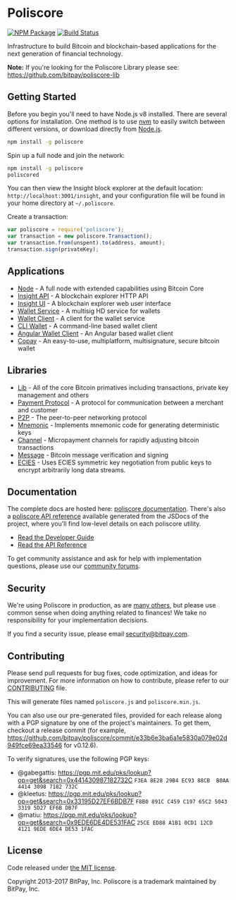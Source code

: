 Poliscore
=======

[![NPM Package](https://img.shields.io/npm/v/poliscore.svg?style=flat-square)](https://www.npmjs.org/package/poliscore)
[![Build Status](https://img.shields.io/travis/bitpay/poliscore.svg?branch=master&style=flat-square)](https://travis-ci.org/bitpay/poliscore)

Infrastructure to build Bitcoin and blockchain-based applications for the next generation of financial technology.

**Note:** If you're looking for the Poliscore Library please see: https://github.com/bitpay/poliscore-lib

## Getting Started

Before you begin you'll need to have Node.js v8 installed. There are several options for installation. One method is to use [nvm](https://github.com/creationix/nvm) to easily switch between different versions, or download directly from [Node.js](https://nodejs.org/).

```bash
npm install -g poliscore
```

Spin up a full node and join the network:

```bash
npm install -g poliscore
poliscored
```

You can then view the Insight block explorer at the default location: `http://localhost:3001/insight`, and your configuration file will be found in your home directory at `~/.poliscore`.

Create a transaction:
```js
var poliscore = require('poliscore');
var transaction = new poliscore.Transaction();
var transaction.from(unspent).to(address, amount);
transaction.sign(privateKey);
```

## Applications

- [Node](https://github.com/bitpay/poliscore-node) - A full node with extended capabilities using Bitcoin Core
- [Insight API](https://github.com/bitpay/insight-api-polispay) - A blockchain explorer HTTP API
- [Insight UI](https://github.com/bitpay/insight) - A blockchain explorer web user interface
- [Wallet Service](https://github.com/bitpay/poliscore-wallet-service) - A multisig HD service for wallets
- [Wallet Client](https://github.com/bitpay/poliscore-wallet-client) - A client for the wallet service
- [CLI Wallet](https://github.com/bitpay/poliscore-wallet) - A command-line based wallet client
- [Angular Wallet Client](https://github.com/bitpay/angular-poliscore-wallet-client) - An Angular based wallet client
- [Copay](https://github.com/bitpay/copay) - An easy-to-use, multiplatform, multisignature, secure bitcoin wallet

## Libraries

- [Lib](https://github.com/bitpay/poliscore-lib) - All of the core Bitcoin primatives including transactions, private key management and others
- [Payment Protocol](https://github.com/bitpay/poliscore-payment-protocol) - A protocol for communication between a merchant and customer
- [P2P](https://github.com/bitpay/poliscore-p2p) - The peer-to-peer networking protocol
- [Mnemonic](https://github.com/bitpay/poliscore-mnemonic) - Implements mnemonic code for generating deterministic keys
- [Channel](https://github.com/bitpay/poliscore-channel) - Micropayment channels for rapidly adjusting bitcoin transactions
- [Message](https://github.com/bitpay/poliscore-message) - Bitcoin message verification and signing
- [ECIES](https://github.com/bitpay/poliscore-ecies) - Uses ECIES symmetric key negotiation from public keys to encrypt arbitrarily long data streams.

## Documentation

The complete docs are hosted here: [poliscore documentation](http://poliscore.io/guide/). There's also a [poliscore API reference](http://poliscore.io/api/) available generated from the JSDocs of the project, where you'll find low-level details on each poliscore utility.

- [Read the Developer Guide](http://poliscore.io/guide/)
- [Read the API Reference](http://poliscore.io/api/)

To get community assistance and ask for help with implementation questions, please use our [community forums](http://bitpaylabs.com/c/poliscore).

## Security

We're using Poliscore in production, as are [many others](http://poliscore.io#projects), but please use common sense when doing anything related to finances! We take no responsibility for your implementation decisions.

If you find a security issue, please email security@bitpay.com.

## Contributing

Please send pull requests for bug fixes, code optimization, and ideas for improvement. For more information on how to contribute, please refer to our [CONTRIBUTING](https://github.com/bitpay/poliscore/blob/master/CONTRIBUTING.md) file.

This will generate files named `poliscore.js` and `poliscore.min.js`.

You can also use our pre-generated files, provided for each release along with a PGP signature by one of the project's maintainers. To get them, checkout a release commit (for example, https://github.com/bitpay/poliscore/commit/e33b6e3ba6a1e5830a079e02d949fce69ea33546 for v0.12.6).

To verify signatures, use the following PGP keys:
- @gabegattis: https://pgp.mit.edu/pks/lookup?op=get&search=0x441430987182732C `F3EA 8E28 29B4 EC93 88CB  B0AA 4414 3098 7182 732C`
- @kleetus: https://pgp.mit.edu/pks/lookup?op=get&search=0x33195D27EF6BDB7F `F8B0 891C C459 C197 65C2 5043 3319 5D27 EF6B DB7F`
- @matiu: https://pgp.mit.edu/pks/lookup?op=get&search=0x9EDE6DE4DE531FAC `25CE ED88 A1B1 0CD1 12CD  4121 9EDE 6DE4 DE53 1FAC`

## License

Code released under [the MIT license](https://github.com/bitpay/poliscore/blob/master/LICENSE).

Copyright 2013-2017 BitPay, Inc. Poliscore is a trademark maintained by BitPay, Inc.
